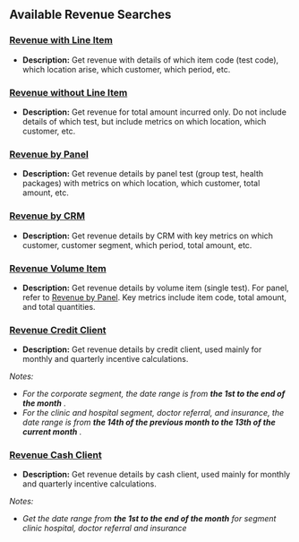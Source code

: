 ## Available Revenue Searches

### [Revenue with Line Item](https://5574610.app.netsuite.com/app/common/search/searchresults.nl?searchid=1737&whence=)
- **Description:** Get revenue with details of which item code (test code), which location arise, which customer, which period, etc.

### [Revenue without Line Item](https://5574610.app.netsuite.com/app/common/search/searchresults.nl?searchid=1629&whence=)
- **Description:** Get revenue for total amount incurred only. Do not include details of which test, but include metrics on which location, which customer, etc.

### [Revenue by Panel](https://5574610.app.netsuite.com/app/common/search/searchresults.nl?searchid=2188&whence=)
- **Description:** Get revenue details by panel test (group test, health packages) with metrics on which location, which customer, total amount, etc.

### [Revenue by CRM](https://5574610.app.netsuite.com/app/common/search/searchresults.nl?searchid=2560&whence=)
- **Description:** Get revenue details by CRM with key metrics on which customer, customer segment, which period, total amount, etc.

### [Revenue Volume Item](https://5574610.app.netsuite.com/app/common/search/searchresults.nl?searchid=2741&whence=)
- **Description:** Get revenue details by volume item (single test). For panel, refer to [Revenue by Panel](https://5574610.app.netsuite.com/app/common/search/searchresults.nl?searchid=2188&whence=). Key metrics include item code, total amount, and total quantities.

### [Revenue Credit Client](https://5574610.app.netsuite.com/app/common/search/searchresults.nl?searchid=2331&whence=)
- **Description:** Get revenue details by credit client, used mainly for monthly and quarterly incentive calculations.

*Notes:*
- *For the corporate segment, the date range is from **the 1st to the end of the month** .*
- *For the clinic and hospital segment, doctor referral, and insurance, the date range is from **the 14th of the previous month to the 13th of the current month** .*

### [Revenue Cash Client](https://github.com/nt2311-vn/LabGroup_Netsuite/tree/main/Searches/Revenue)
- **Description:** Get revenue details by cash client, used mainly for monthly and quarterly incentive calculations.

*Notes:*
- *Get the date range from **the 1st to the end of the month** for segment clinic hospital, doctor referral and insurance*
